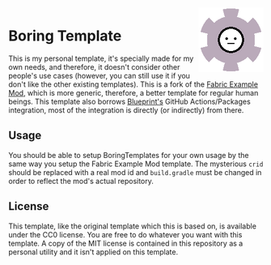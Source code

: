 <img src="./src/main/resources/assets/boringtweaks/icon.png" align="right" width="128px"/>

# Boring Template

This is my personal template, it's specially made for my own needs, and therefore, it doesn't consider other people's use cases (however, you can still use it if you don't like the other existing templates). This is a fork of the [Fabric Example Mod](https://github.com/FabricMC/fabric-example-mod), which is more generic, therefore, a better template for regular human beings. This template also borrows [Blueprint's](https://github.com/FabLabsMC/Blueprint) GitHub Actions/Packages integration, most of the integration is directly (or indirectly) from there.

## Usage

You should be able to setup BoringTemplates for your own usage by the same way you setup the Fabric Example Mod template. The mysterious `crid` should be replaced with a real mod id and `build.gradle` must be changed in order to reflect the mod's actual repository.

<!--
## Download

This mod is available for download on the following services:

- [CurseForge (recommended)](https://www.curseforge.com/minecraft/mc-mods/)
- [GitHub Releases (alternative)](https://github.com/)
- [GitHub Packages (indev releases, **use at your own risk**)](https://github.com/)
-->

## License

This template, like the original template which this is based on, is available under the CC0 license. You are free to do whatever you want with this template. A copy of the MIT license is contained in this repository as a personal utility and it isn't applied on this template.

<!-- The commented text is meant for the projects based on this template, for the license of the template, see above.

This mod is licensed under the MIT license. You can freely include the mod on any modpack with no permission.
-->